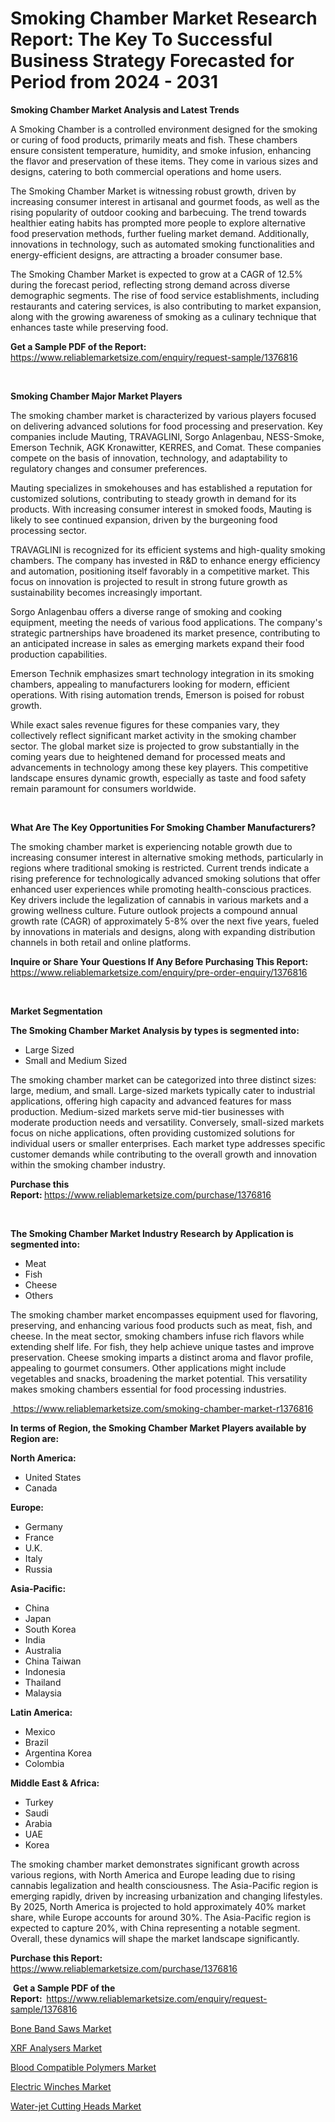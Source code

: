 <p><h1>Smoking Chamber Market Research Report: The Key To Successful Business Strategy Forecasted for Period from 2024 - 2031</h1></p><p><strong>Smoking Chamber Market Analysis and Latest Trends</strong></p>
<p><p>A Smoking Chamber is a controlled environment designed for the smoking or curing of food products, primarily meats and fish. These chambers ensure consistent temperature, humidity, and smoke infusion, enhancing the flavor and preservation of these items. They come in various sizes and designs, catering to both commercial operations and home users.</p><p>The Smoking Chamber Market is witnessing robust growth, driven by increasing consumer interest in artisanal and gourmet foods, as well as the rising popularity of outdoor cooking and barbecuing. The trend towards healthier eating habits has prompted more people to explore alternative food preservation methods, further fueling market demand. Additionally, innovations in technology, such as automated smoking functionalities and energy-efficient designs, are attracting a broader consumer base.</p><p>The Smoking Chamber Market is expected to grow at a CAGR of 12.5% during the forecast period, reflecting strong demand across diverse demographic segments. The rise of food service establishments, including restaurants and catering services, is also contributing to market expansion, along with the growing awareness of smoking as a culinary technique that enhances taste while preserving food.</p></p>
<p><strong>Get a Sample PDF of the Report:&nbsp;</strong> <a href="https://www.reliablemarketsize.com/enquiry/request-sample/1376816?utm_campaign=1261&utm_medium=2&utm_source=Github&utm_content=ia&utm_term=23102024&utm_id=smoking-chamber">https://www.reliablemarketsize.com/enquiry/request-sample/1376816</a></p>
<p>&nbsp;</p>
<p><strong>Smoking Chamber Major Market Players</strong></p>
<p><p>The smoking chamber market is characterized by various players focused on delivering advanced solutions for food processing and preservation. Key companies include Mauting, TRAVAGLINI, Sorgo Anlagenbau, NESS-Smoke, Emerson Technik, AGK Kronawitter, KERRES, and Comat. These companies compete on the basis of innovation, technology, and adaptability to regulatory changes and consumer preferences.</p><p>Mauting specializes in smokehouses and has established a reputation for customized solutions, contributing to steady growth in demand for its products. With increasing consumer interest in smoked foods, Mauting is likely to see continued expansion, driven by the burgeoning food processing sector.</p><p>TRAVAGLINI is recognized for its efficient systems and high-quality smoking chambers. The company has invested in R&D to enhance energy efficiency and automation, positioning itself favorably in a competitive market. This focus on innovation is projected to result in strong future growth as sustainability becomes increasingly important.</p><p>Sorgo Anlagenbau offers a diverse range of smoking and cooking equipment, meeting the needs of various food applications. The company's strategic partnerships have broadened its market presence, contributing to an anticipated increase in sales as emerging markets expand their food production capabilities.</p><p>Emerson Technik emphasizes smart technology integration in its smoking chambers, appealing to manufacturers looking for modern, efficient operations. With rising automation trends, Emerson is poised for robust growth.</p><p>While exact sales revenue figures for these companies vary, they collectively reflect significant market activity in the smoking chamber sector. The global market size is projected to grow substantially in the coming years due to heightened demand for processed meats and advancements in technology among these key players. This competitive landscape ensures dynamic growth, especially as taste and food safety remain paramount for consumers worldwide.</p></p>
<p>&nbsp;</p>
<p><strong>What Are The Key Opportunities For Smoking Chamber Manufacturers?</strong></p>
<p><p>The smoking chamber market is experiencing notable growth due to increasing consumer interest in alternative smoking methods, particularly in regions where traditional smoking is restricted. Current trends indicate a rising preference for technologically advanced smoking solutions that offer enhanced user experiences while promoting health-conscious practices. Key drivers include the legalization of cannabis in various markets and a growing wellness culture. Future outlook projects a compound annual growth rate (CAGR) of approximately 5-8% over the next five years, fueled by innovations in materials and designs, along with expanding distribution channels in both retail and online platforms.</p></p>
<p><strong>Inquire or Share Your Questions If Any Before Purchasing This Report:</strong> <a href="https://www.reliablemarketsize.com/enquiry/pre-order-enquiry/1376816?utm_campaign=1261&utm_medium=2&utm_source=Github&utm_content=ia&utm_term=23102024&utm_id=smoking-chamber">https://www.reliablemarketsize.com/enquiry/pre-order-enquiry/1376816</a></p>
<p>&nbsp;</p>
<p><strong>Market Segmentation</strong></p>
<p><strong>The Smoking Chamber Market Analysis by types is segmented into:</strong></p>
<p><ul><li>Large Sized</li><li>Small and Medium Sized</li></ul></p>
<p><p>The smoking chamber market can be categorized into three distinct sizes: large, medium, and small. Large-sized markets typically cater to industrial applications, offering high capacity and advanced features for mass production. Medium-sized markets serve mid-tier businesses with moderate production needs and versatility. Conversely, small-sized markets focus on niche applications, often providing customized solutions for individual users or smaller enterprises. Each market type addresses specific customer demands while contributing to the overall growth and innovation within the smoking chamber industry.</p></p>
<p><strong>Purchase this Report:&nbsp;</strong><a href="https://www.reliablemarketsize.com/purchase/1376816?utm_campaign=1261&utm_medium=2&utm_source=Github&utm_content=ia&utm_term=23102024&utm_id=smoking-chamber">https://www.reliablemarketsize.com/purchase/1376816</a></p>
<p>&nbsp;</p>
<p><strong>The Smoking Chamber Market Industry Research by Application is segmented into:</strong></p>
<p><ul><li>Meat</li><li>Fish</li><li>Cheese</li><li>Others</li></ul></p>
<p><p>The smoking chamber market encompasses equipment used for flavoring, preserving, and enhancing various food products such as meat, fish, and cheese. In the meat sector, smoking chambers infuse rich flavors while extending shelf life. For fish, they help achieve unique tastes and improve preservation. Cheese smoking imparts a distinct aroma and flavor profile, appealing to gourmet consumers. Other applications might include vegetables and snacks, broadening the market potential. This versatility makes smoking chambers essential for food processing industries.</p></p>
<p><a href="https://www.reliablemarketsize.com/smoking-chamber-market-r1376816?utm_campaign=1261&utm_medium=2&utm_source=Github&utm_content=ia&utm_term=23102024&utm_id=smoking-chamber">&nbsp;https://www.reliablemarketsize.com/smoking-chamber-market-r1376816</a></p>
<p><strong>In terms of Region, the Smoking Chamber Market Players available by Region are:</strong></p>
<p>
    <p> <strong> North America: </strong>
        <ul>
            <li>United States</li>
            <li>Canada</li>
        </ul>
        </p> 
    <p> <strong> Europe: </strong>
        <ul>
            <li>Germany</li>
            <li>France</li>
            <li>U.K.</li>
            <li>Italy</li>
            <li>Russia</li>
        </ul>
        </p> 
    <p> <strong> Asia-Pacific: </strong>
        <ul>
            <li>China</li>
            <li>Japan</li>
            <li>South Korea</li>
            <li>India</li>
            <li>Australia</li>
            <li>China Taiwan</li>
            <li>Indonesia</li>
            <li>Thailand</li>
            <li>Malaysia</li>
        </ul>
        </p> 
    <p> <strong> Latin America: </strong>
        <ul>
            <li>Mexico</li>
            <li>Brazil</li>
            <li>Argentina Korea</li>
            <li>Colombia</li>
        </ul>
        </p> 
    <p> <strong> Middle East & Africa: </strong>
        <ul>
            <li>Turkey</li>
            <li>Saudi</li>
            <li>Arabia</li>
            <li>UAE</li>
            <li>Korea</li>
        </ul>
    </p>
    </p>
<p><p>The smoking chamber market demonstrates significant growth across various regions, with North America and Europe leading due to rising cannabis legalization and health consciousness. The Asia-Pacific region is emerging rapidly, driven by increasing urbanization and changing lifestyles. By 2025, North America is projected to hold approximately 40% market share, while Europe accounts for around 30%. The Asia-Pacific region is expected to capture 20%, with China representing a notable segment. Overall, these dynamics will shape the market landscape significantly.</p></p>
<p><strong>Purchase this Report: </strong><a href="https://www.reliablemarketsize.com/purchase/1376816?utm_campaign=1261&utm_medium=2&utm_source=Github&utm_content=ia&utm_term=23102024&utm_id=smoking-chamber">https://www.reliablemarketsize.com/purchase/1376816</a></p>
<p>&nbsp;<strong>Get a Sample PDF of the Report:&nbsp;&nbsp;</strong><a href="https://www.reliablemarketsize.com/enquiry/request-sample/1376816?utm_campaign=1261&utm_medium=2&utm_source=Github&utm_content=ia&utm_term=23102024&utm_id=smoking-chamber">https://www.reliablemarketsize.com/enquiry/request-sample/1376816</a></p>
<p><strong></strong></p>
<p><p><a href="https://github.com/nenitafam9o0/Market-Research-Report-List-1/blob/main/bone-band-saws-market.md?utm_campaign=1261&utm_medium=2&utm_source=Github&utm_content=ia&utm_term=23102024&utm_id=smoking-chamber">Bone Band Saws Market</a></p><p><a href="https://issuu.com/reportprime-2/docs/xrf-analysers-market-size-2030.pptx_c85e2d7e268bea?utm_campaign=1261&utm_medium=2&utm_source=Github&utm_content=ia&utm_term=23102024&utm_id=smoking-chamber">XRF Analysers Market</a></p><p><a href="https://www.linkedin.com/pulse/driving-forces-global-blood-compatible-polymers-market-9qvkf?utm_campaign=1261&utm_medium=2&utm_source=Github&utm_content=ia&utm_term=23102024&utm_id=smoking-chamber">Blood Compatible Polymers Market</a></p><p><a href="https://issuu.com/reportprime-2/docs/electric-winches-market-size-2030.p_e6899903dcd0a4?utm_campaign=1261&utm_medium=2&utm_source=Github&utm_content=ia&utm_term=23102024&utm_id=smoking-chamber">Electric Winches Market</a></p><p><a href="https://github.com/pizolina/Market-Research-Report-List-6/blob/main/water-jet-cutting-heads-market.md?utm_campaign=1261&utm_medium=2&utm_source=Github&utm_content=ia&utm_term=23102024&utm_id=smoking-chamber">Water-jet Cutting Heads Market</a></p></p>